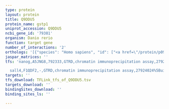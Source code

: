 ```yaml
---
type: protein
layout: protein
title: Q9DDU5
protein_name: gstp1
uniprot_accession: Q9DDU5
ncbi_gene_id: '79381'
organism: Danio rerio
function: target gene
number_of_interactions: '2'
orthologs: '[{"species": "Homo sapiens", "id": ["<a href=\"/protein/p09211\">P09211</a>"]}, {"species": "Mus musculus", "id": ["<a href=\"/protein/p19157\">P19157</a>", "<a href=\"/protein/p46425\">P46425</a>", "<a href=\"/protein/q8vc73\">Q8VC73</a>"]}, {"species": "Rattus norvegicus", "id": ["<a href=\"/protein/p04906\">P04906</a>", "<a href=\"/protein/a0a0g2k4q5\">A0A0G2K4Q5</a>"]}, {"species": "Caenorhabditis elegans", "id": ["<a href=\"/protein/o61750\">O61750</a>", "<a href=\"/protein/p10299\">P10299</a>", "<a href=\"/protein/p91505\">P91505</a>"]}]'
jaspar_matrices: ''
tfs: 'nanog,A5JNG8,792333,GTRD,chromatin immunoprecipitation assay,27924024%5Buid%5D,No

  sall4,F1QDF2,-,GTRD,chromatin immunoprecipitation assay,27924024%5Buid%5D,No'
targets: ''
tfs_download: TFLink_tfs_of_Q9DDU5.tsv
targets_download: ''
bindingSites_download: ''
binding_sites_ls: ''

---
```

